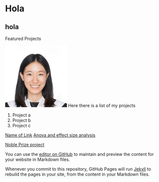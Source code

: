 # Hola
## hola
Featured Projects

<img src="/assets/img/profile.jpg" alt="drawing" width="200"/>
Here there is a list of my projects

1. Project a
2. Project b
3. Project c


[Name of Link](/about.md)
[Anova and effect size analysis](/Homework5_pl2793.md)


[Noble Prize project](/NobelPrize/NobelPrize.md)



You can use the [editor on GitHub](https://github.com/Pinghsuanlin/personalSite/edit/main/README.md) to maintain and preview the content for your website in Markdown files.

Whenever you commit to this repository, GitHub Pages will run [Jekyll](https://jekyllrb.com/) to rebuild the pages in your site, from the content in your Markdown files.
